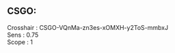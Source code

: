 ## CSGO:
Crosshair     : CSGO-VQnMa-zn3es-xOMXH-y2ToS-mmbxJ<br>
Sens          : 0.75<br>
Scope         : 1<br>